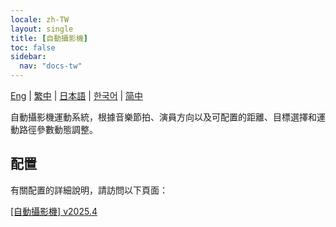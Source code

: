 ```yaml
---
locale: zh-TW
layout: single
title: [自動攝影機]
toc: false
sidebar:
  nav: "docs-tw"
---
```

[Eng](/dancexr/features/auto_cam.md) | [繁中](/tw/dancexr/features/auto_cam.md) | [日本語](/jp/dancexr/features/auto_cam.md) | [한국어](/kr/dancexr/features/auto_cam.md) | [简中](/zh/dancexr/features/auto_cam.md)

自動攝影機運動系統，根據音樂節拍、演員方向以及可配置的距離、目標選擇和運動路徑參數動態調整。

## 配置

有關配置的詳細說明，請訪問以下頁面：

[[自動攝影機] v2025.4](/dancexr/menu/2025.4/motion/auto_cam)